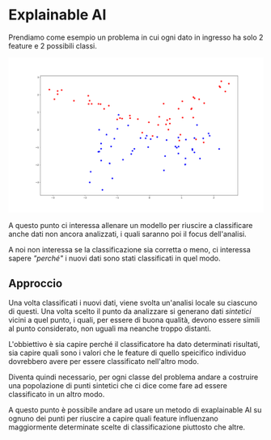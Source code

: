 # Explainable AI

Prendiamo come esempio un problema in cui
ogni dato in ingresso ha solo 2 feature e 2
possibili classi.

![dataset](images/dataset.svg)

A questo punto ci interessa allenare un
modello per riuscire a classificare anche dati
non ancora analizzati, i quali saranno poi
il focus dell'analisi.

A noi non interessa se la classificazione sia
corretta o meno, ci interessa sapere _"perché"_
i nuovi dati sono stati classificati in quel
modo.

## Approccio

Una volta classificati i nuovi dati, viene
svolta un'analisi locale su ciascuno di
questi. Una volta scelto il punto da analizzare
si generano dati _sintetici_ vicini a quel
punto, i quali, per essere di buona qualità,
devono essere simili al punto considerato, non
uguali ma neanche troppo distanti.

L'obbiettivo è sia capire perché il
classificatore ha dato determinati risultati,
sia capire quali sono i valori che le feature
di quello speicifico individuo dovrebbero
avere per essere classificato nell'altro modo.

Diventa quindi necessario, per ogni classe
del problema andare a costruire una popolazione
di punti sintetici che ci dice come fare ad
essere classificato in un altro modo.

A questo punto è possibile andare ad usare un
metodo di exaplainable AI su ognuno dei punti
per riuscire a capire quali feature influenzano
maggiormente determinate scelte di
classificazione piuttosto che altre.
